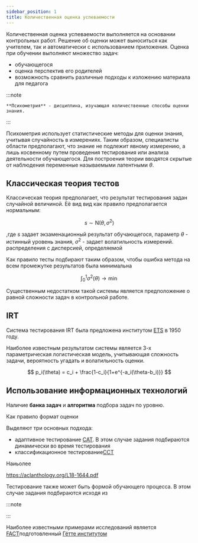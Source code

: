 ```yaml
---
sidebar_position: 1
title: Количественная оценка успеваемости
---
```


Количественная оценка успеваемости выполняется на основании контрольных работ. Решение об оценки может выноситься как учителем, так и автоматически с использованием приложения. Оценка при обучении выполняют множество задач:
- обучающегося
- оценка перспектив его родителей
- возможность сравнить различные подходы к изложению материала для педагога 



:::note

    **Психометрия** - дисциплина, изучающая количественные способы оценки знания.

:::

Психометрия использует статистические методы для оценки знания, учитывая случайность в измерениях. Таким образом, специалисты области предполагают, что знание не подлежит явному измерению, а лишь косвенному путем проведения тестирования или анализа деятельности обучающегося. Для построения теории вводятся скрытые от наблюдения переменные называемыми латентными $\theta$. 


## Классическая теория тестов

Классическая теория предполагает, что результат тестирования задан случайной величиной. Её вид вид как правило предполагается нормальным:

$$ 
    s \sim \mathrm{N}(\theta,\sigma^2)
$$

,где $s$ задает экзаменационный результат обучающегося, параметр $\theta$ - истинный уровень знания, $\sigma^2$ - задает волатильность измерений. распределения с дисперсией, определяемой 

Как правило тесты подбирают таким образом, чтобы ошибка метода на всем промежутке результатов была минимальна

$$
    \int_0^1 \sigma^2(\theta) \rightarrow \min
$$


Существенным недостатком такой системы является предположение о равной сложности задач в контрольной работе.

## IRT

Система тестирования IRT была предложена институтом [ETS](https://en.wikipedia.org/wiki/Educational_Testing_Service ) в 1950 году.

Наиболее известным результатом системы является 3-х параметрическая логистическая модель, учитывающая сложность задачи, вероятность угадать и волатильность оценки.

$$
    p_i(\theta) = c_i + \frac{1-c_i}{1+e^{-a_i(\theta-b_i)}}
$$


## Использование информационных технологий




Наличие **банка задач** и **алгоритма** подбора задач по уровню.

Как правило формат оценки

Выделяют три основных подхода:
- адаптивное тестирование [CAT](https://en.wikipedia.org/wiki/Computerized_adaptive_testing). В этом случае задания подбираются динамически во время тестирования
- классификационное тестирование[CCT](https://en.wikipedia.org/wiki/Computerized_classification_test)

Наиьолее



https://aclanthology.org/L18-1644.pdf



Тестирование также может быть формой обучающего процесса. В этом случае задания подбираются исходя из 

:::note


:::


Наиболее известными примерами исследований является [FACT](https://en.wikipedia.org/wiki/Frankfurt_Adaptive_Concentration_Test)подготовленный [Гётте институтом](https://en.wikipedia.org/wiki/Goethe_University_Frankfurt)  





## 